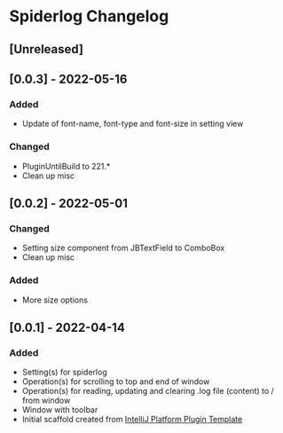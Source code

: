 <!-- Keep a Changelog guide -> https://keepachangelog.com -->

# Spiderlog Changelog

## [Unreleased]

## [0.0.3] - 2022-05-16
### Added
- Update of font-name, font-type and font-size in setting view  

### Changed
- PluginUntilBuild to 221.*
- Clean up misc

## [0.0.2] - 2022-05-01
### Changed
- Setting size component from JBTextField to ComboBox
- Clean up misc

### Added
- More size options

## [0.0.1] - 2022-04-14
### Added
- Setting(s) for spiderlog
- Operation(s) for scrolling to top and end of window
- Operation(s) for reading, updating and clearing .log file (content) to / from window  
- Window with toolbar 
- Initial scaffold created from [IntelliJ Platform Plugin Template](https://github.com/JetBrains/intellij-platform-plugin-template)
